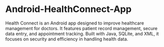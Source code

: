 # Android-HealthConnect-App
Health Connect is an Android app designed to improve healthcare management for doctors. It features patient record management, secure data entry, and appointment tracking. Built with Java, SQLite, and XML, it focuses on security and efficiency in handling health data.
